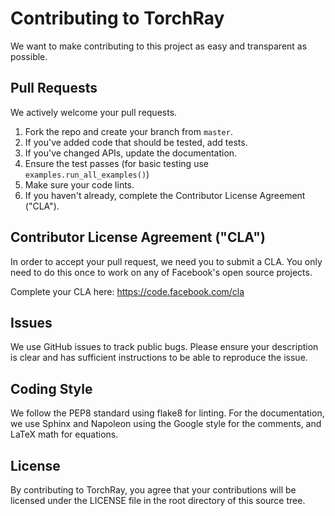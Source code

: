 # Contributing to TorchRay

We want to make contributing to this project as easy and transparent as possible.

## Pull Requests

We actively welcome your pull requests.

1. Fork the repo and create your branch from `master`.
2. If you've added code that should be tested, add tests.
3. If you've changed APIs, update the documentation.
4. Ensure the test passes (for basic testing use `examples.run_all_examples()`)
5. Make sure your code lints.
6. If you haven't already, complete the Contributor License Agreement ("CLA").

## Contributor License Agreement ("CLA")

In order to accept your pull request, we need you to submit a CLA. You only need to do this once to work on any of Facebook's open source projects.

Complete your CLA here: <https://code.facebook.com/cla>

## Issues

We use GitHub issues to track public bugs. Please ensure your description is clear and has sufficient instructions to be able to reproduce the issue.

## Coding Style

We follow the PEP8 standard using flake8 for linting. For the documentation, we use Sphinx and Napoleon using the Google style for the comments, and LaTeX math for equations.

## License

By contributing to TorchRay, you agree that your contributions will be licensed under the LICENSE file in the root directory of this source tree.
